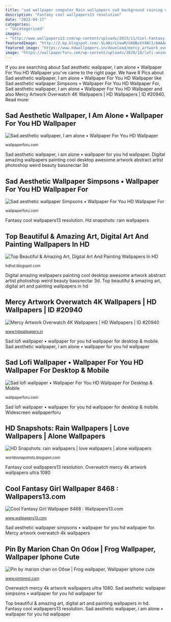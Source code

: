 ```yaml
---
title: "sad wallpaper computer Rain wallpapers sad background raining desktop drops sound rainy snapshots nature amazing"
description: "Fantasy cool wallpapers13 resolution"
date: "2022-04-17"
categories:
- "Uncategorized"
images:
- "http://www.wallpapers13.com/wp-content/uploads/2015/11/Cool-Fantasy-Girl-Wallpaper-8468.jpg"
featuredImage: "http://2.bp.blogspot.com/-5L4BzrLVowM/UADBzeY4BlI/AAAAAAAAF1o/dsmdhEFqubk/s1600/rain-wallpaper.jpg"
featured_image: "https://www.hdwallpapers.in/download/mercy_artwork_overwatch_4k-1920x1080.jpg"
image: "https://wallpaperforu.com/wp-content/uploads/2020/10/lofi-anime-wallpaper-201017154901231440x900.jpg"
---
```


If you are searching about Sad aesthetic wallpaper, I am alone • Wallpaper For You HD Wallpaper you've came to the right page. We have 8 Pics about Sad aesthetic wallpaper, I am alone • Wallpaper For You HD Wallpaper like Sad aesthetic wallpaper Simpsons • Wallpaper For You HD Wallpaper For, Sad aesthetic wallpaper, I am alone • Wallpaper For You HD Wallpaper and also Mercy Artwork Overwatch 4K Wallpapers | HD Wallpapers | ID #20940. Read more:

## Sad Aesthetic Wallpaper, I Am Alone • Wallpaper For You HD Wallpaper

![Sad aesthetic wallpaper, I am alone • Wallpaper For You HD Wallpaper](https://wallpaperforu.com/wp-content/uploads/2020/09/sad-aesthetic-wallpaper-200908151757131920x1080.jpg "Mercy artwork overwatch 4k wallpapers")

<small>wallpaperforu.com</small>

Sad aesthetic wallpaper, i am alone • wallpaper for you hd wallpaper. Digital amazing wallpapers painting cool desktop awesome artwork abstract artist photoshop weird beauty bassnectar 3d

## Sad Aesthetic Wallpaper Simpsons • Wallpaper For You HD Wallpaper For

![Sad aesthetic wallpaper Simpsons • Wallpaper For You HD Wallpaper For](https://wallpaperforu.com/wp-content/uploads/2020/09/sad-aesthetic-wallpaper-200908151936232048x1152.jpg "Widescreen wallpaperforu")

<small>wallpaperforu.com</small>

Fantasy cool wallpapers13 resolution. Hd snapshots: rain wallpapers

## Top Beautiful &amp; Amazing Art, Digital Art And Painting Wallpapers In HD

![Top Beautiful &amp; Amazing Art, Digital Art And Painting Wallpapers In HD](http://2.bp.blogspot.com/-hGwnFyh_UYQ/T7ysyzF9rXI/AAAAAAAAD4o/egy04OJqhLs/s1600/HDhut.blogspot.com+(1).jpg "Digital amazing wallpapers painting cool desktop awesome artwork abstract artist photoshop weird beauty bassnectar 3d")

<small>hdhut.blogspot.com</small>

Digital amazing wallpapers painting cool desktop awesome artwork abstract artist photoshop weird beauty bassnectar 3d. Top beautiful &amp; amazing art, digital art and painting wallpapers in hd

## Mercy Artwork Overwatch 4K Wallpapers | HD Wallpapers | ID #20940

![Mercy Artwork Overwatch 4K Wallpapers | HD Wallpapers | ID #20940](https://www.hdwallpapers.in/download/mercy_artwork_overwatch_4k-1920x1080.jpg "Pin by marion chan on обои")

<small>www.hdwallpapers.in</small>

Sad lofi wallpaper • wallpaper for you hd wallpaper for desktop &amp; mobile. Sad aesthetic wallpaper, i am alone • wallpaper for you hd wallpaper

## Sad Lofi Wallpaper • Wallpaper For You HD Wallpaper For Desktop &amp; Mobile

![Sad lofi wallpaper • Wallpaper For You HD Wallpaper For Desktop &amp; Mobile](https://wallpaperforu.com/wp-content/uploads/2020/10/lofi-anime-wallpaper-201017154901231440x900.jpg "Cool fantasy girl wallpaper 8468 : wallpapers13.com")

<small>wallpaperforu.com</small>

Sad lofi wallpaper • wallpaper for you hd wallpaper for desktop &amp; mobile. Widescreen wallpaperforu

## HD Snapshots: Rain Wallpapers | Love Wallpapers | Alone Wallpapers

![HD Snapshots: rain wallpapers | love wallpapers | alone wallpapers](http://2.bp.blogspot.com/-5L4BzrLVowM/UADBzeY4BlI/AAAAAAAAF1o/dsmdhEFqubk/s1600/rain-wallpaper.jpg "Mercy artwork overwatch 4k wallpapers")

<small>worldssnapshots.blogspot.com</small>

Fantasy cool wallpapers13 resolution. Overwatch mercy 4k artwork wallpapers ultra 1080

## Cool Fantasy Girl Wallpaper 8468 : Wallpapers13.com

![Cool Fantasy Girl Wallpaper 8468 : Wallpapers13.com](http://www.wallpapers13.com/wp-content/uploads/2015/11/Cool-Fantasy-Girl-Wallpaper-8468.jpg "Overwatch mercy 4k artwork wallpapers ultra 1080")

<small>www.wallpapers13.com</small>

Sad aesthetic wallpaper simpsons • wallpaper for you hd wallpaper for. Mercy artwork overwatch 4k wallpapers

## Pin By Marion Chan On Обои | Frog Wallpaper, Wallpaper Iphone Cute

![Pin by marion chan on Обои | Frog wallpaper, Wallpaper iphone cute](https://i.pinimg.com/736x/14/20/70/142070c2d479ee9f1ddf1e425d577c62.jpg "Hd snapshots: rain wallpapers")

<small>www.pinterest.com</small>

Overwatch mercy 4k artwork wallpapers ultra 1080. Sad aesthetic wallpaper simpsons • wallpaper for you hd wallpaper for

Top beautiful &amp; amazing art, digital art and painting wallpapers in hd. Fantasy cool wallpapers13 resolution. Sad aesthetic wallpaper, i am alone • wallpaper for you hd wallpaper
